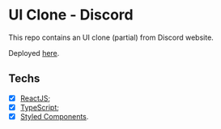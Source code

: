 # UI Clone - Discord

This repo contains an UI clone (partial) from Discord website.

Deployed [here](https://my-clone-discord.netlify.app/).

## Techs

- [x] [ReactJS](https://reactjs.org);
- [x] [TypeScript](https://www.typescriptlang.org/);
- [x] [Styled Components](https://styled-components.com/).
